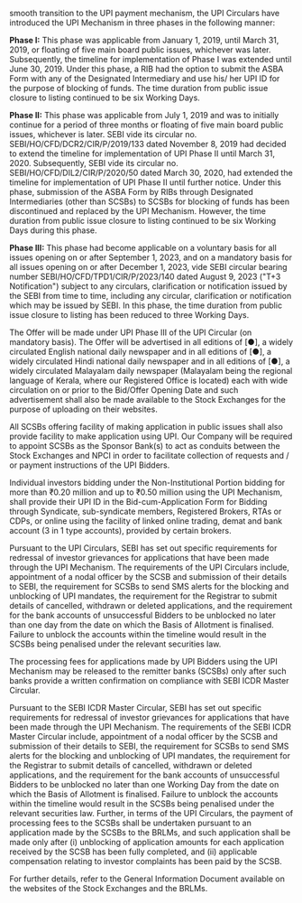 smooth transition to the UPI payment mechanism, the UPI Circulars have introduced the UPI Mechanism in three phases in the
following manner:

**Phase I:** This phase was applicable from January 1, 2019, until March 31, 2019, or floating of five main board public issues, whichever was later. Subsequently, the timeline for implementation of Phase I was extended until June 30, 2019. Under this phase, a RIB had the option to submit the ASBA Form with any of the Designated Intermediary and use his/ her UPI ID for the purpose of blocking of funds. The time duration from public issue closure to listing continued to be six Working Days.

**Phase II:** This phase was applicable from July 1, 2019 and was to initially continue for a period of three months or floating of five main board public issues, whichever is later. SEBI vide its circular no. SEBI/HO/CFD/DCR2/CIR/P/2019/133 dated November 8, 2019 had decided to extend the timeline for implementation of UPI Phase II until March 31, 2020. Subsequently, SEBI vide its circular no. SEBI/HO/CFD/DIL2/CIR/P/2020/50 dated March 30, 2020, had extended the timeline for implementation of UPI Phase II until further notice. Under this phase, submission of the ASBA Form by RIBs through Designated Intermediaries (other than SCSBs) to SCSBs for blocking of funds has been discontinued and replaced by the UPI Mechanism. However, the time duration from public issue closure to listing continued to be six Working Days during this phase.

**Phase III:** This phase had become applicable on a voluntary basis for all issues opening on or after September 1, 2023, and on a mandatory basis for all issues opening on or after December 1, 2023, vide SEBI circular bearing number SEBI/HO/CFD/TPD1/CIR/P/2023/140 dated August 9, 2023 ("T+3 Notification") subject to any circulars, clarification or notification issued by the SEBI from time to time, including any circular, clarification or notification which may be issued by SEBI. In this phase, the time duration from public issue closure to listing has been reduced to three Working Days.

The Offer will be made under UPI Phase III of the UPI Circular (on mandatory basis). The Offer will be advertised in all editions of [●], a widely circulated English national daily newspaper and in all editions of [●], a widely circulated Hindi national daily newspaper and in all editions of [●], a widely circulated Malayalam daily newspaper (Malayalam being the regional language of Kerala, where our Registered Office is located) each with wide circulation on or prior to the Bid/Offer Opening Date and such advertisement shall also be made available to the Stock Exchanges for the purpose of uploading on their websites.

All SCSBs offering facility of making application in public issues shall also provide facility to make application using UPI.
Our Company will be required to appoint SCSBs as the Sponsor Bank(s) to act as conduits between the Stock Exchanges and
NPCI in order to facilitate collection of requests and / or payment instructions of the UPI Bidders.

Individual investors bidding under the Non-Institutional Portion bidding for more than ₹0.20 million and up to ₹0.50 million using the UPI Mechanism, shall provide their UPI ID in the Bid-cum-Application Form for Bidding through Syndicate, sub-syndicate members, Registered Brokers, RTAs or CDPs, or online using the facility of linked online trading, demat and bank account (3 in 1 type accounts), provided by certain brokers.

Pursuant to the UPI Circulars, SEBI has set out specific requirements for redressal of investor grievances for applications that have been made through the UPI Mechanism. The requirements of the UPI Circulars include, appointment of a nodal officer by the SCSB and submission of their details to SEBI, the requirement for SCSBs to send SMS alerts for the blocking and unblocking of UPI mandates, the requirement for the Registrar to submit details of cancelled, withdrawn or deleted applications, and the requirement for the bank accounts of unsuccessful Bidders to be unblocked no later than one day from the date on which the Basis of Allotment is finalised. Failure to unblock the accounts within the timeline would result in the SCSBs being penalised under the relevant securities law.

The processing fees for applications made by UPI Bidders using the UPI Mechanism may be released to the remitter banks (SCSBs) only after such banks provide a written confirmation on compliance with SEBI ICDR Master Circular.

Pursuant to the SEBI ICDR Master Circular, SEBI has set out specific requirements for redressal of investor grievances for applications that have been made through the UPI Mechanism. The requirements of the SEBI ICDR Master Circular include, appointment of a nodal officer by the SCSB and submission of their details to SEBI, the requirement for SCSBs to send SMS alerts for the blocking and unblocking of UPI mandates, the requirement for the Registrar to submit details of cancelled, withdrawn or deleted applications, and the requirement for the bank accounts of unsuccessful Bidders to be unblocked no later than one Working Day from the date on which the Basis of Allotment is finalised. Failure to unblock the accounts within the timeline would result in the SCSBs being penalised under the relevant securities law. Further, in terms of the UPI Circulars, the payment of processing fees to the SCSBs shall be undertaken pursuant to an application made by the SCSBs to the BRLMs, and such application shall be made only after (i) unblocking of application amounts for each application received by the SCSB has been fully completed, and (ii) applicable compensation relating to investor complaints has been paid by the SCSB.

For further details, refer to the General Information Document available on the websites of the Stock Exchanges and the BRLMs.